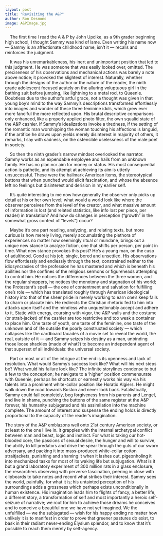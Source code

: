 ```yaml
---
layout: post
title: "Revisiting the A&P"
author: Ron Desmond
image: A&PImage.jpg
---
```


&nbsp;&nbsp;&nbsp;&nbsp;The first time I read the A & P by John Updike, as a 9th grader beginning high school, I thought Sammy was kind of lame.  Even writing his name now — Sammy is an affectionate childhood name, isn’t it — recalls and reinforces the judgment.


&nbsp;&nbsp;&nbsp;&nbsp;It was his unremarkableness, his inert and unimportant position that led to this judgment.  He was someone that was easily looked over, omitted.  The preciseness of his observations and mechanical actions was barely a note above notice; it provoked the slightest of interest.  Naturally, whether through the designs of the author or the nature of the reader, the ninth grade adolescent focused acutely on the alluring voluptuous girl in the bathing suit before jumping, like lightning to a metal rod, to Queenie.  Doubtless due to the author’s artful grace, not a thought was given in that young boy’s mind to the way Sammy’s descriptions transformed effortlessly into images and wonder of these three feminine idols, which grew ever more fanciful the more reflected upon.  His brutal descriptive comparisons only enhanced, like a properly applied photo filter, the own squalid state of the A&P cashier.  If Sammy’s idealizations invoke a tiredness, if the setting of the romantic man worshipping the woman touching his affections is languid, if the artifice he draws upon yields merely disinterest in majority of others, it remarks, I say with sadness, on the ostensible uselessness of the male poet in society. 


&nbsp;&nbsp;&nbsp;&nbsp;So then the ninth grader’s narrow mindset overlooked the narrator.    Sammy works as an expendable employee and hails from an unknown family.  He has no plan nor aim for money or status.  His most consequential action is pathetic, and its attempt at achieving its aim is utterly unsuccessful.  These were the hallmark American items, the stereotypical buttons that when punched would elicit fascination, and whose the absence left no feelings but disinterest and derision in my earlier self.


&nbsp;&nbsp;&nbsp;&nbsp;It’s quite interesting to me now how generally the observer only picks up detail at his or her own level; what would a world look like where the observer perceives from the level of the creator, and what massive amount of information is lost (and related statistics, like info lost per piece, per reader) in translation?  And how do changes in perception (“growth” in the somewhat gross context of “levels”) occur?


&nbsp;&nbsp;&nbsp;&nbsp;Maybe it’s one part reading, analyzing, and relating texts, but more curious is how merely living, merely accumulating the plethora of experiences no matter how seemingly ritual or mundane, brings out a unique new stance to analyze fiction, one that shifts per person, per point in time.  What new stance provokes this post?  He’s a young man, on the cusp of adulthood.  Good at his job, single, bored and unsettled.  His observations flow effortlessly and endlessly through the text, constrained neither to the idiosyncrasies of the profession he has mastered and which is beneath his abilities nor the confines of the religious sermons or figureheads attempting to control him.  He notices the differences between the three women, and the regular shoppers, he notices the monotony and stagnation of his world; the Protestant’s spell — the one of contentment and salvation for fulfilling one’s role — which has translated roughly through American ideological history into that of the sheer pride in merely working to earn one’s keep fails to charm or placate him.  He redirects the Christian rhetoric fed to him into attacks upon itself and the mindless who unquestionably accept and adhere to it. Static with energy, coursing with vigor, the A&P walls and the costume (or strait-jacket) of the cashier are too restrictive and too weak a container to place him.  One taste of youth, one taste of the feminine, one taste of the unknown and of life outside the poorly constructed society — which collapses like the cardboard facades of a movie set to reveal the world, the real, outside of it — and Sammy seizes his destiny as a man, unbinding those loose shackles (made of what?) to become an independent agent of that superset of all individuals: the universal society.


&nbsp;&nbsp;&nbsp;&nbsp;Part or most or all of the intrigue at the end is its openness and lack of resolution.  What would Sammy’s success look like?  What will his next steps be?  What would his failure look like?  The infinite storylines condense to but a few to the conception; he navigate to a ‘higher’ position commensurate with Queenie, perhaps he shortcuts or earnestly works his way via his talents into a prominent white-collar position like Horatio Algiers.  He might walk down the road towards Boston and never look back.   Fatalistically, Sammy could fail completely, beg forgiveness from his parents and Lengel, and live in shame, punching the buttons of the same register at the A&P forever, his humanity subjugated and his assimilation into the machine complete.  The amount of interest and suspense the ending holds is directly proportional to the capacity of the reader’s imagination.


The story of the A&P emblazons well onto 21st century American society, or at least to the one I live in.  It grapples with the internal archetypal conflict between man and beast, logic and instinct.  For what is taking our hot-blooded core, the passions of sexual desire, the hunger and will to survive, the ability to kill predators and drive the spear through the guts of our sworn adversary, and packing it into mass-produced white-collar cotton straitjackets, punishing and shaming it when it lashes out, pigeonholing it into mechanized tasks for most of its waking life but subjugation.  What is it but a grand laboratory experiment of 300 million rats in a glass enclosure, the researchers observing with perverse fascination, peering in close with clipboards to take notes and record what strikes their interest.  Sammy sees the world, painfully, for what it is; his untainted perception of his surroundings adds a grossness which perhaps exists unconditionally in human existence.  His imagination leads him to flights of fancy, a better life, a different story, a transformation of self and most importantly a heroic self-seizure of narrative; we root for him to achieve those dreams he conceives and to conceive a beautiful one we have not yet imagined.  We the unfulfilled — we the subjugated — wish for his happy ending no matter how unlikely it is to manifest in order to prove that greener pastures do exist, to bask in their radiant never-ending Elysium splendor, and to know that it’s possible to reach them merely by self-agency.
